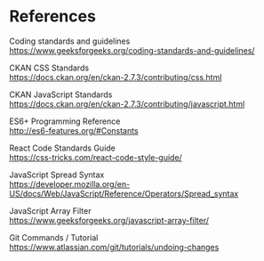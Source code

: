 # References

Coding standards and guidelines </br>
https://www.geeksforgeeks.org/coding-standards-and-guidelines/

CKAN CSS Standards </br>
https://docs.ckan.org/en/ckan-2.7.3/contributing/css.html

CKAN JavaScript Standards</br>
https://docs.ckan.org/en/ckan-2.7.3/contributing/javascript.html

ES6+ Programming Reference </br>
http://es6-features.org/#Constants

React Code Standards Guide </br>
https://css-tricks.com/react-code-style-guide/

JavaScript Spread Syntax</br>
https://developer.mozilla.org/en-US/docs/Web/JavaScript/Reference/Operators/Spread_syntax

JavaScript Array Filter</br>
https://www.geeksforgeeks.org/javascript-array-filter/

Git Commands / Tutorial</br>
https://www.atlassian.com/git/tutorials/undoing-changes